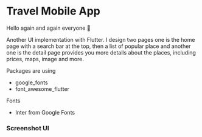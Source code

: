 # Travel Mobile App

Hello again and again everyone 🙌

Another UI implementation with Flutter. I design two pages one is the home page with a search bar at the top, then a list of popular place and another one is the detail page provides you more details about the places, including prices, maps, image and more.

Packages are using
- google_fonts
- font_awesome_flutter

Fonts
- Inter from Google Fonts

### Screenshot UI


